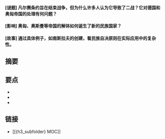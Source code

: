#### [谜题] 凡尔赛条约旨在结束战争，但为什么许多人认为它导致了二战？它对德国和奥匈帝国的处理有何问题？


#### [影响] 奥匈、奥斯曼等帝国的解体如何诞生了新的民族国家？


#### [故事] 通过具体例子，如南斯拉夫的创建，看民族自决原则在实际应用中的复杂性。


## 摘要


## 要点

- 
- 
- 

## 链接

- [[{h3_subfolder} MOC]]
